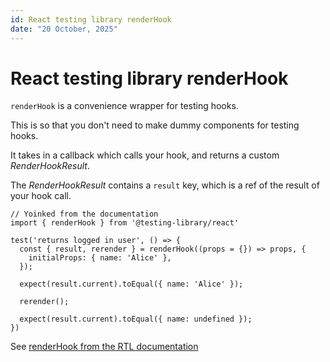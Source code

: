 ```yaml
---
id: React testing library renderHook
date: "20 October, 2025"
---
```


# React testing library renderHook

`renderHook` is a convenience wrapper for testing hooks.

This is so that you don't need to make dummy components for testing hooks.

It takes in a callback which calls your hook, and returns a custom
_RenderHookResult_.

The _RenderHookResult_ contains a `result` key, which is a ref of the result of
your hook call.

```tsx
// Yoinked from the documentation
import { renderHook } from '@testing-library/react'

test('returns logged in user', () => {
  const { result, rerender } = renderHook((props = {}) => props, {
    initialProps: { name: 'Alice' },
  });

  expect(result.current).toEqual({ name: 'Alice' });

  rerender();

  expect(result.current).toEqual({ name: undefined });
})
```

See [renderHook from the RTL documentation](https://testing-library.com/docs/react-testing-library/api/#renderhook)


